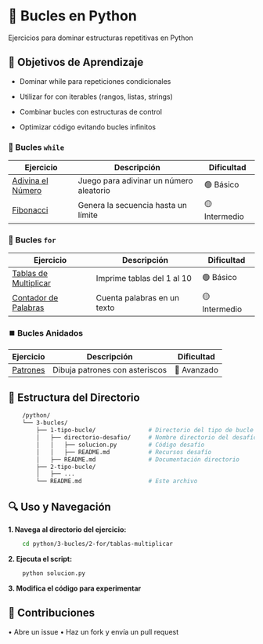 # 🔄 Bucles en Python

Ejercicios para dominar estructuras repetitivas en Python

## 🎯 Objetivos de Aprendizaje

* Dominar while para repeticiones condicionales

* Utilizar for con iterables (rangos, listas, strings)

* Combinar bucles con estructuras de control

* Optimizar código evitando bucles infinitos

### 🔁 Bucles `while`

| Ejercicio            | Descripción                               | Dificultad    |
|----------------------|-------------------------------------------|---------------|
| [Adivina el Número]() | Juego para adivinar un número aleatorio   | 🟢 Básico     |
| [Fibonacci]()        | Genera la secuencia hasta un límite       | 🟡 Intermedio |

### 🔄 Bucles `for`

| Ejercicio               | Descripción                     | Dificultad    |
|-------------------------|---------------------------------|---------------|
| [Tablas de Multiplicar]() | Imprime tablas del 1 al 10      | 🟢 Básico     |
| [Contador de Palabras]() | Cuenta palabras en un texto     | 🟡 Intermedio |

### ⏹️ Bucles Anidados

| Ejercicio       | Descripción                     | Dificultad   |
|-----------------|---------------------------------|--------------|
| [Patrones]()    | Dibuja patrones con asteriscos  | 🔴 Avanzado  |

## 📁 Estructura del Directorio

```bash
    /python/  
    └── 3-bucles/  
        ├── 1-tipo-bucle/               # Directorio del tipo de bucle  
        │   ├── directorio-desafio/     # Nombre directorio del desafío
        │   │   ├── solucion.py         # Código desafío  
        │   │   ├── README.md           # Recursos desafío
        │   ├── README.md               # Documentación directorio
        ├── 2-tipo-bucle/                   
        │   ├── ...  
        └── README.md                   # Este archivo
```

## 🔍 Uso y Navegación

**1. Navega al directorio del ejercicio:**

```bash
    cd python/3-bucles/2-for/tablas-multiplicar
```

**2. Ejecuta el script:**

```bash
    python solucion.py
```

**3. Modifica el código para experimentar**

## 📌 Contribuciones
•	Abre un issue
•	Haz un fork y envía un pull request